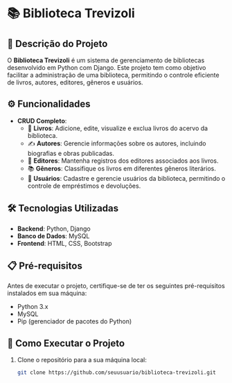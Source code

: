 # 📚 Biblioteca Trevizoli

## 📝 Descrição do Projeto

O **Biblioteca Trevizoli** é um sistema de gerenciamento de bibliotecas desenvolvido em Python com Django. Este projeto tem como objetivo facilitar a administração de uma biblioteca, permitindo o controle eficiente de livros, autores, editores, gêneros e usuários.

## ⚙️ Funcionalidades

- **CRUD Completo**:
  - 📖 **Livros**: Adicione, edite, visualize e exclua livros do acervo da biblioteca.
  - ✍️ **Autores**: Gerencie informações sobre os autores, incluindo biografias e obras publicadas.
  - 🏢 **Editores**: Mantenha registros dos editores associados aos livros.
  - 📚 **Gêneros**: Classifique os livros em diferentes gêneros literários.
  - 👤 **Usuários**: Cadastre e gerencie usuários da biblioteca, permitindo o controle de empréstimos e devoluções.

## 🛠️ Tecnologias Utilizadas

- **Backend**: Python, Django
- **Banco de Dados**: MySQL
- **Frontend**: HTML, CSS, Bootstrap

## 📋 Pré-requisitos

Antes de executar o projeto, certifique-se de ter os seguintes pré-requisitos instalados em sua máquina:

- Python 3.x
- MySQL
- Pip (gerenciador de pacotes do Python)

## 🚀 Como Executar o Projeto

1. Clone o repositório para a sua máquina local:
   ```bash
   git clone https://github.com/seuusuario/biblioteca-trevizoli.git
